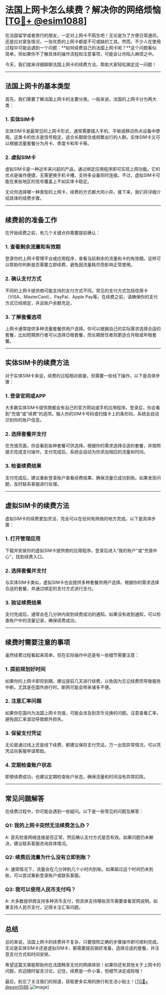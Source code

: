 # 法国上网卡怎么续费？解决你的网络烦恼[[TG💪+ @esim1088](https://t.me/s/esim1088)]

在法国留学或者旅行的朋友，一定对上网卡不陌生吧！无论是为了方便日常通讯，还是应对紧急情况，一张优质的上网卡都是不可或缺的工具。然而，不少人在使用过程中可能会遇到一个问题：**如何续费自己的法国上网卡呢？**这个问题看似简单，但如果你不了解具体的操作流程和注意事项，可能会让你陷入麻烦之中。

今天，我们就来详细聊聊法国上网卡的续费方法，帮助大家轻松搞定这一问题！

---

## **法国上网卡的基本类型**

首先，我们需要了解法国上网卡的主要分类。一般来说，法国的上网卡分为两大类：

### **1. 实体SIM卡**
实体SIM卡是最常见的上网卡形式，通常需要插入手机、平板或移动热点设备中使用。这类卡的优点是信号稳定，适合长期居住或频繁出行的人群。实体SIM卡又可以根据流量套餐分为月卡、季度卡和年卡等。

### **2. 虚拟SIM卡**
虚拟SIM卡是一种近年来兴起的产品，通过绑定应用程序即可实现上网功能。它的优点是操作便捷，无需更换手机卡槽，支持多设备同时连接。不过，虚拟SIM卡可能在某些地区的信号覆盖上不如实体卡稳定。

无论你选择哪一种类型的上网卡，续费的方式都大同小异。接下来，我们将详细介绍具体的续费步骤。

---

## **续费前的准备工作**

在开始续费之前，有几个关键点你需要提前确认：

### **1. 查看剩余流量和有效期**
登录你的上网卡管理平台或应用程序，查看当前剩余的流量和卡的有效期。这样可以帮助你判断是否需要立即续费，避免因流量耗尽而影响正常使用。

### **2. 确认支付方式**
不同的上网卡提供商可能支持的支付方式不同。常见的支付方式包括信用卡（VISA、MasterCard）、PayPal、Apple Pay等。在续费之前，请确保你的支付方式已经绑定，并且账户余额充足。

### **3. 了解套餐选项**
上网卡通常提供多种流量套餐供用户选择。你可以根据自己的实际需求选择合适的套餐，比如短期旅行者可以选择日租套餐，而长期居住者则更适合月租或年租套餐。

---

## **实体SIM卡的续费方法**

对于实体SIM卡来说，续费的过程相对直接，但需要一些线下操作。以下是具体步骤：

### **1. 登录官网或APP**
大多数实体SIM卡提供商都会有自己的官方网站或手机应用程序。登录后，你会看到“充值”或“续费”的选项。输入你的SIM卡号码或扫描卡上的条形码，系统会自动识别你的账户信息。

### **2. 选择套餐并支付**
在充值页面，你会看到各种套餐可供选择。根据你的需求选择合适的套餐，并按照提示完成支付操作。支付完成后，系统会自动为你添加相应的流量和时间。

### **3. 检查续费结果**
支付完成后，建议重新登录账户查看续费结果，确保流量已成功到账。如果发现问题，及时联系客服进行处理。

---

## **虚拟SIM卡的续费方法**

虚拟SIM卡的续费更加灵活，完全可以在任何有网络的地方完成。以下是具体步骤：

### **1. 打开管理应用**
下载并安装你的虚拟SIM卡提供商的应用程序。登录后进入“我的账户”或“充值中心”，找到续费入口。

### **2. 选择套餐并支付**
与实体SIM卡类似，虚拟SIM卡也会提供多种套餐供用户选择。根据你的需求选择合适的套餐，并通过绑定的支付方式进行支付。

### **3. 验证续费结果**
支付完成后，通常会在几分钟内收到续费成功的通知。如果没有收到通知，可以检查账户中的流量记录，确保续费成功。

---

## **续费时需要注意的事项**

虽然续费过程看起来简单，但在实际操作中还是有一些细节需要注意：

### **1. 提前规划好时间**
如果你的上网卡即将到期，建议提前几天进行续费，以免因为忘记续费而导致服务中断。尤其是在国外旅行时，断网可能会带来诸多不便。

### **2. 注意汇率问题**
如果你在国内为法国上网卡充值，可能会涉及到货币兑换的问题。注意查看汇率，避免因汇率波动导致额外损失。

### **3. 保留支付凭证**
无论是通过线上还是线下续费，都建议保存支付凭证。万一出现异常情况，可以凭凭证向客服申请帮助。

### **4. 定期检查账户状态**
即使续费成功，也建议定期检查账户状态，确保流量和时间没有异常扣除。

---

## **常见问题解答**

在续费过程中，你可能会遇到一些疑问。以下是一些常见的问题及解答：

### **Q1: 我的上网卡突然无法续费怎么办？**
A: 首先检查网络连接是否正常，然后确认支付方式是否有效。如果问题仍未解决，建议联系客服咨询具体情况。

### **Q2: 续费后流量为什么没有立即到账？**
A: 通常情况下，流量会在几分钟到几个小时内到账。如果超过这个时间仍未到账，可以尝试重新登录账户或联系客服。

### **Q3: 我可以使用人民币支付吗？**
A: 大多数提供商支持多种货币支付，但具体支持哪些货币需要查看官网说明。如果支持人民币支付，记得关注汇率问题。

---

## **总结**

总的来说，法国上网卡的续费并不复杂，只要按照正确的步骤操作即可顺利完成。无论是实体SIM卡还是虚拟SIM卡，都需要提前做好准备，选择合适的套餐，并注意支付方式和时间安排。

希望这篇文章能帮助你在法国畅享无忧的网络体验！如果你还有其他关于上网卡的问题，欢迎随时留言讨论。记住，续费是一件小事，但细节决定成败哦！

最后，别忘了关注我们的频道，获取更多实用的旅行和生活小贴士！[[TG💪+ @esim1088](https://t.me/s/esim1088) ![Image](https://i.postimg.cc/4NQfJmqS/Snipaste-2025-05-13-00-14-12.png)]